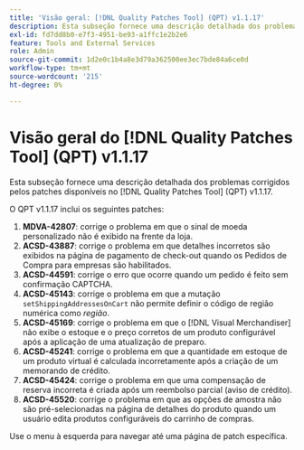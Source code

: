 ```yaml
---
title: 'Visão geral: [!DNL Quality Patches Tool] (QPT) v1.1.17'
description: Esta subseção fornece uma descrição detalhada dos problemas corrigidos pelos patches disponíveis no  [!DNL Quality Patches Tool] (QPT) v1.1.17.
exl-id: fd7dd8b0-e7f3-4951-be93-a1ffc1e2b2e6
feature: Tools and External Services
role: Admin
source-git-commit: 1d2e0c1b4a8e3d79a362500ee3ec7bde84a6ce0d
workflow-type: tm+mt
source-wordcount: '215'
ht-degree: 0%

---
```


# Visão geral do [!DNL Quality Patches Tool] (QPT) v1.1.17

Esta subseção fornece uma descrição detalhada dos problemas corrigidos pelos patches disponíveis no [!DNL Quality Patches Tool] (QPT) v1.1.17.

O QPT v1.1.17 inclui os seguintes patches:

1. **MDVA-42807**: corrige o problema em que o sinal de moeda personalizado não é exibido na frente da loja.
1. **ACSD-43887**: corrige o problema em que detalhes incorretos são exibidos na página de pagamento de check-out quando os Pedidos de Compra para empresas são habilitados.
1. **ACSD-44591**: corrige o erro que ocorre quando um pedido é feito sem confirmação CAPTCHA.
1. **ACSD-45143**: corrige o problema em que a mutação `setShippingAddressesOnCart` não permite definir o código de região numérica como *região*.
1. **ACSD-45169**: corrige o problema em que o [!DNL Visual Merchandiser] não exibe o estoque e o preço corretos de um produto configurável após a aplicação de uma atualização de preparo.
1. **ACSD-45241**: corrige o problema em que a quantidade em estoque de um produto virtual é calculada incorretamente após a criação de um memorando de crédito.
1. **ACSD-45424**: corrige o problema em que uma compensação de reserva incorreta é criada após um reembolso parcial (aviso de crédito).
1. **ACSD-45520**: corrige o problema em que as opções de amostra não são pré-selecionadas na página de detalhes do produto quando um usuário edita produtos configuráveis do carrinho de compras.

Use o menu à esquerda para navegar até uma página de patch específica.

